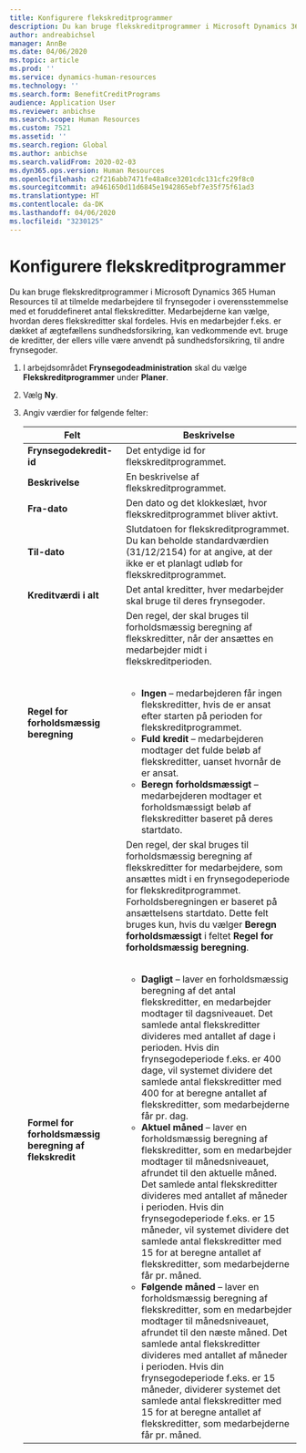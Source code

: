```yaml
---
title: Konfigurere flekskreditprogrammer
description: Du kan bruge flekskreditprogrammer i Microsoft Dynamics 365 Human Resources til at tilmelde medarbejdere til frynsegoder i overensstemmelse med et foruddefineret antal flekskreditter.
author: andreabichsel
manager: AnnBe
ms.date: 04/06/2020
ms.topic: article
ms.prod: ''
ms.service: dynamics-human-resources
ms.technology: ''
ms.search.form: BenefitCreditPrograms
audience: Application User
ms.reviewer: anbichse
ms.search.scope: Human Resources
ms.custom: 7521
ms.assetid: ''
ms.search.region: Global
ms.author: anbichse
ms.search.validFrom: 2020-02-03
ms.dyn365.ops.version: Human Resources
ms.openlocfilehash: c2f216abb7471fe48a8ce3201cdc131cfc29f8c0
ms.sourcegitcommit: a9461650d11d6845e1942865ebf7e35f75f61ad3
ms.translationtype: HT
ms.contentlocale: da-DK
ms.lasthandoff: 04/06/2020
ms.locfileid: "3230125"
---
```

# <a name="set-up-flex-credit-programs"></a>Konfigurere flekskreditprogrammer

Du kan bruge flekskreditprogrammer i Microsoft Dynamics 365 Human Resources til at tilmelde medarbejdere til frynsegoder i overensstemmelse med et foruddefineret antal flekskreditter. Medarbejderne kan vælge, hvordan deres flekskreditter skal fordeles. Hvis en medarbejder f.eks. er dækket af ægtefællens sundhedsforsikring, kan vedkommende evt. bruge de kreditter, der ellers ville være anvendt på sundhedsforsikring, til andre frynsegoder. 

1. I arbejdsområdet **Frynsegodeadministration** skal du vælge **Flekskreditprogrammer** under **Planer**.

2. Vælg **Ny**.

3. Angiv værdier for følgende felter:

   | Felt | Beskrivelse |
   | --- | --- |
   | **Frynsegodekredit-id** | Det entydige id for flekskreditprogrammet. |
   | **Beskrivelse** | En beskrivelse af flekskreditprogrammet. | 
   | **Fra-dato** | Den dato og det klokkeslæt, hvor flekskreditprogrammet bliver aktivt. |
   | **Til-dato** | Slutdatoen for flekskreditprogrammet. Du kan beholde standardværdien (31/12/2154) for at angive, at der ikke er et planlagt udløb for flekskreditprogrammet. |
   | **Kreditværdi i alt** | Det antal kreditter, hver medarbejder skal bruge til deres frynsegoder. |
   | **Regel for forholdsmæssig beregning** | Den regel, der skal bruges til forholdsmæssig beregning af flekskreditter, når der ansættes en medarbejder midt i flekskreditperioden. </br></br><ul><li>**Ingen** – medarbejderen får ingen flekskreditter, hvis de er ansat efter starten på perioden for flekskreditprogrammet.</li><li>**Fuld kredit** – medarbejderen modtager det fulde beløb af flekskreditter, uanset hvornår de er ansat.</li><li>**Beregn forholdsmæssigt** – medarbejderen modtager et forholdsmæssigt beløb af flekskreditter baseret på deres startdato.</li></ul> |
   | **Formel for forholdsmæssig beregning af flekskredit** | Den regel, der skal bruges til forholdsmæssig beregning af flekskreditter for medarbejdere, som ansættes midt i en frynsegodeperiode for flekskreditprogrammet. Forholdsberegningen er baseret på ansættelsens startdato. Dette felt bruges kun, hvis du vælger **Beregn forholdsmæssigt** i feltet **Regel for forholdsmæssig beregning**. </br></br><ul><li>**Dagligt** – laver en forholdsmæssig beregning af det antal flekskreditter, en medarbejder modtager til dagsniveauet. Det samlede antal flekskreditter divideres med antallet af dage i perioden. Hvis din frynsegodeperiode f.eks. er 400 dage, vil systemet dividere det samlede antal flekskreditter med 400 for at beregne antallet af flekskreditter, som medarbejderne får pr. dag.</li><li>**Aktuel måned** – laver en forholdsmæssig beregning af flekskreditter, som en medarbejder modtager til månedsniveauet, afrundet til den aktuelle måned. Det samlede antal flekskreditter divideres med antallet af måneder i perioden. Hvis din frynsegodeperiode f.eks. er 15 måneder, vil systemet dividere det samlede antal flekskreditter med 15 for at beregne antallet af flekskreditter, som medarbejderne får pr. måned.</li><li>**Følgende måned** – laver en forholdsmæssig beregning af flekskreditter, som en medarbejder modtager til månedsniveauet, afrundet til den næste måned. Det samlede antal flekskreditter divideres med antallet af måneder i perioden. Hvis din frynsegodeperiode f.eks. er 15 måneder, dividerer systemet det samlede antal flekskreditter med 15 for at beregne antallet af flekskreditter, som medarbejderne får pr. måned.</li></ul> |
   
